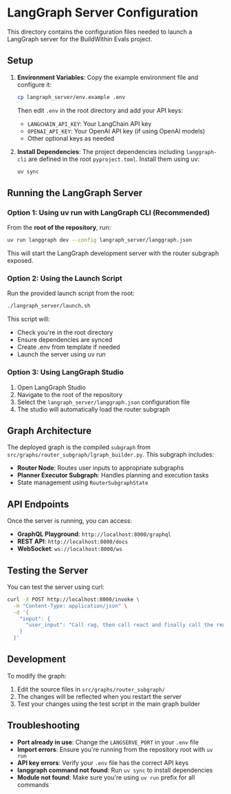# LangGraph Server Configuration

This directory contains the configuration files needed to launch a LangGraph server
for the BuildWithin Evals project.

## Setup

1. **Environment Variables**: Copy the example environment file and configure it:
   ```bash
   cp langraph_server/env.example .env
   ```

   Then edit `.env` in the root directory and add your API keys:
   - `LANGCHAIN_API_KEY`: Your LangChain API key
   - `OPENAI_API_KEY`: Your OpenAI API key (if using OpenAI models)
   - Other optional keys as needed

2. **Install Dependencies**: The project dependencies including `langgraph-cli` are
   defined in the root `pyproject.toml`. Install them using uv:
   ```bash
   uv sync
   ```

## Running the LangGraph Server

### Option 1: Using uv run with LangGraph CLI (Recommended)

From the **root of the repository**, run:

```bash
uv run langgraph dev --config langraph_server/langgraph.json
```

This will start the LangGraph development server with the router subgraph exposed.

### Option 2: Using the Launch Script

Run the provided launch script from the root:

```bash
./langraph_server/launch.sh
```

This script will:
- Check you're in the root directory
- Ensure dependencies are synced
- Create .env from template if needed
- Launch the server using uv run

### Option 3: Using LangGraph Studio

1. Open LangGraph Studio
2. Navigate to the root of the repository
3. Select the `langraph_server/langgraph.json` configuration file
4. The studio will automatically load the router subgraph

## Graph Architecture

The deployed graph is the compiled `subgraph` from
`src/graphs/router_subgraph/lgraph_builder.py`. This subgraph includes:

- **Router Node**: Routes user inputs to appropriate subgraphs
- **Planner Executor Subgraph**: Handles planning and execution tasks
- State management using `RouterSubgraphState`

## API Endpoints

Once the server is running, you can access:

- **GraphQL Playground**: `http://localhost:8000/graphql`
- **REST API**: `http://localhost:8000/docs`
- **WebSocket**: `ws://localhost:8000/ws`

## Testing the Server

You can test the server using curl:

```bash
curl -X POST http://localhost:8000/invoke \
  -H "Content-Type: application/json" \
  -d '{
    "input": {
      "user_input": "Call rag, then call react and finally call the reasoner."
    }
  }'
```

## Development

To modify the graph:
1. Edit the source files in `src/graphs/router_subgraph/`
2. The changes will be reflected when you restart the server
3. Test your changes using the test script in the main graph builder

## Troubleshooting

- **Port already in use**: Change the `LANGSERVE_PORT` in your `.env` file
- **Import errors**: Ensure you're running from the repository root with `uv run`
- **API key errors**: Verify your `.env` file has the correct API keys
- **langgraph command not found**: Run `uv sync` to install dependencies
- **Module not found**: Make sure you're using `uv run` prefix for all commands
